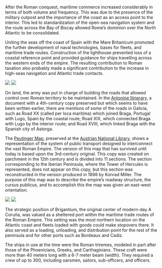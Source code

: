 After the Roman conquest, maritime commerce increased considerably in terms of both volume and frequency. This was due to the presence of the military outpost and the importance of the coast as an access point to the interior. This led to standardization of the open-sea navigation system and the route across the Bay of Biscay allowed Rome’s dominion over the North Atlantic to be consolidated.

Uniting the seas off the coast of Spain with the Mare Britanicum promoted the further development of naval technologies, bases for fleets, and maritime trade routes. Construction of the lighthouse prevented loss of a coastal reference point and provided guidance for ships travelling across the western ends of the empire. The resulting contribution to Roman taxation also probably made a significant contribution to the increase in high-seas navigation and Atlantic trade contacts.

<div class="photoset-grid" data-layout="2">
<a href="http://ciav.s3.amazonaws.com/img/imperio-romano-1677.jpg" class="fresco" data-fresco-group="article" data-fresco-caption="Mapa del Imperio Romano, 1677"><img src="http://ciav.s3.amazonaws.com/img/imperio-romano-1677.jpg"></a>
<a href="http://ciav.s3.amazonaws.com/img/reino-de-galaecia-1638.jpg" class="fresco" data-fresco-group="article" data-fresco-caption="Mapa de Gallaecia, 1638"><img src="http://ciav.s3.amazonaws.com/img/reino-de-galaecia-1638.jpg"></a>
</div> 

On land, the army was put in charge of building the roads that allowed control over Roman territory to be maintained. In the [Antonine Itinerary](http://en.wikipedia.org/wiki/Antonine_Itinerary), a document with a 4th-century copy preserved but which seems to have been written earlier, there are mentions of some of the roads in Galicia, such as Road XX (called per loca marítima) which joined Braga, Portugal with Lugo, Spain by the coastal route; Road XIX, which connected Braga with Lugo by the interior route; and Road XVIII, which linked Braga with the Spanish city of Astorga.

The [Peutinger Map](http://en.wikipedia.org/wiki/Tabula_Peutingeriana), preserved at the [Austrian National Library](http://www.onb.ac.at), shows a representation of the system of public transport designed to interconnect the vast Roman Empire. The version of this map that has survived until today is based upon the 3rd-century original. This copy was created on parchment in the 12th century and is divided into 11 sections. The section corresponding to the Iberian Peninsula, where the Tower of Hercules is represented, does not appear on this copy, but this section was reconstructed in the version produced in 1898 by Konrad Miller. The purpose of this map was to describe the empire’s roadway structure, the cursus publicus, and to accomplish this the map was given an east-west orientation.

<div class="photoset-grid" data-layout="2">
<a href="http://ciav.s3.amazonaws.com/img/tabula.jpg" class="fresco" data-fresco-group="article" data-fresco-caption="Tábula Peutingeriana"><img src="http://ciav.s3.amazonaws.com/img/tabula.jpg"></a>
<a href="http://ciav.s3.amazonaws.com/img/_DSC3206.jpg" class="fresco" data-fresco-group="article" data-fresco-caption="Trirreme"><img src="http://ciav.s3.amazonaws.com/img/_DSC3206.jpg"></a>
</div> 

The strategic position of Brigantium, the original center of modern-day A Coruña, was valued as a sheltered port within the maritime trade routes of the Roman Empire. This setting was the most northern location on the Atlantic coast and fleets loaded with goods could make stopovers there. It also served as a loading, unloading, and distribution point for the rest of the peninsula and for other ports such as Bordeaux and Cadiz.

The ships in use at the time were the Roman triremes, modeled in part after those of the Phoenicians, Greeks, and Carthaginians. These craft were more than 40 meters long with a 6-7 meter beam (width). They required a crew of up to 300, including oarsmen, sailors, sub-officers, and officers.
